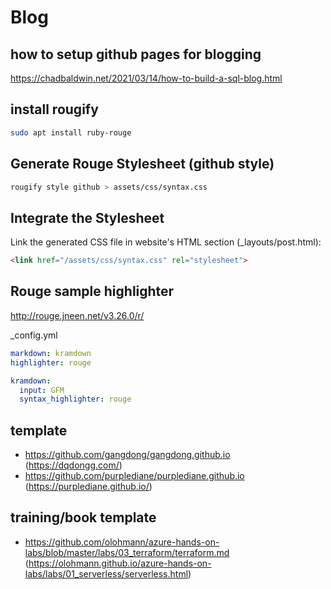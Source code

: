 # Blog

## how to setup github pages for blogging
https://chadbaldwin.net/2021/03/14/how-to-build-a-sql-blog.html

## install rougify
```sh
sudo apt install ruby-rouge
```

## Generate Rouge Stylesheet (github style)
```sh
rougify style github > assets/css/syntax.css
```

## Integrate the Stylesheet
Link the generated CSS file in website's HTML <head> section (_layouts/post.html):
```html
<link href="/assets/css/syntax.css" rel="stylesheet">
```

## Rouge sample highlighter
http://rouge.jneen.net/v3.26.0/r/

_config.yml
```yaml
markdown: kramdown
highlighter: rouge

kramdown:
  input: GFM
  syntax_highlighter: rouge
```

## template
- https://github.com/gangdong/gangdong.github.io (https://dqdongg.com/)
- https://github.com/purplediane/purplediane.github.io (https://purplediane.github.io/)

## training/book template
- https://github.com/olohmann/azure-hands-on-labs/blob/master/labs/03_terraform/terraform.md (https://olohmann.github.io/azure-hands-on-labs/labs/01_serverless/serverless.html)
